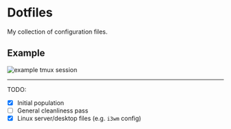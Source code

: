 # Dotfiles

My collection of configuration files.

## Example

![example tmux session](https://i.imgur.com/fZUGyVM.png)

---

TODO:
- [x] Initial population
- [ ] General cleanliness pass
- [x] Linux server/desktop files (e.g. `i3wm` config)

